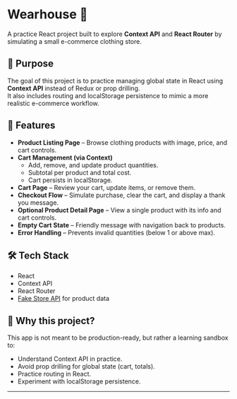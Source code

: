 # Wearhouse 🛒

A practice React project built to explore **Context API** and **React Router** by simulating a small e-commerce clothing store.

## 📖 Purpose

The goal of this project is to practice managing global state in React using **Context API** instead of Redux or prop drilling.  
It also includes routing and localStorage persistence to mimic a more realistic e-commerce workflow.

## 🎯 Features

- **Product Listing Page** – Browse clothing products with image, price, and cart controls.
- **Cart Management (via Context)**
  - Add, remove, and update product quantities.
  - Subtotal per product and total cost.
  - Cart persists in localStorage.
- **Cart Page** – Review your cart, update items, or remove them.
- **Checkout Flow** – Simulate purchase, clear the cart, and display a thank you message.
- **Optional Product Detail Page** – View a single product with its info and cart controls.
- **Empty Cart State** – Friendly message with navigation back to products.
- **Error Handling** – Prevents invalid quantities (below 1 or above max).

## 🛠️ Tech Stack

- React
- Context API
- React Router
- [Fake Store API](https://fakestoreapi.com/) for product data

## 🚀 Why this project?

This app is not meant to be production-ready, but rather a learning sandbox to:

- Understand Context API in practice.
- Avoid prop drilling for global state (cart, totals).
- Practice routing in React.
- Experiment with localStorage persistence.

---
